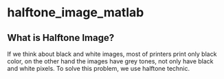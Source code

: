 # halftone_image_matlab
## What is Halftone Image?
If we think about black and white images, most of printers print only black color, on the other hand the images have grey tones, not only have black and white pixels. To solve this problem, we use halftone technic. 
